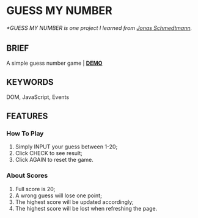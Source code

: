 # GUESS MY NUMBER

###### \*GUESS MY NUMBER is one project I learned from [Jonas Schmedtmann](https://www.udemy.com/course/the-complete-javascript-course/?referralCode=87FE8B1039A68106DEE5).

## BRIEF

A simple guess number game | [**DEMO**](https://howiework.github.io/Guess-my-number/)

## KEYWORDS

DOM, JavaScript, Events

## FEATURES

### How To Play

1. Simply INPUT your guess between 1-20;
2. Click CHECK to see result;
3. Click AGAIN to reset the game.

### About Scores

1. Full score is 20;
2. A wrong guess will lose one point;
3. The highest score will be updated accordingly;
4. The highest score will be lost when refreshing the page.
